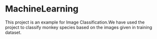 # MachineLearning
This project is an example for Image Classification.We have used the project to classify monkey species based on the images given in training dataset.

